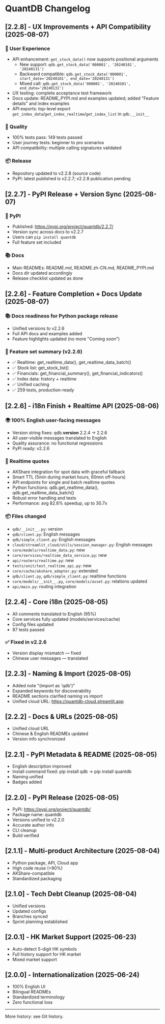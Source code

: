 # QuantDB Changelog

## [2.2.8] - UX Improvements + API Compatibility (2025-08-07)

### 🔧 User Experience
- API enhancement: `get_stock_data()` now supports positional arguments
  - New support: `qdb.get_stock_data('000001', '20240101', '20240131')`
  - Backward compatible: `qdb.get_stock_data('000001', start_date='20240101', end_date='20240131')`
  - Mixed call: `qdb.get_stock_data('000001', '20240101', end_date='20240131')`
- UX testing: complete acceptance test framework
- Docs update: README_PYPI.md and examples updated; added "Feature details" and index examples
- API exports: top-level export `get_index_data`/`get_index_realtime`/`get_index_list` in `qdb.__init__`

### 🧪 Quality
- 100% tests pass: 149 tests passed
- User journey tests: beginner to pro scenarios
- API compatibility: multiple calling signatures validated

### 📦 Release
- Repository updated to v2.2.8 (source code)
- PyPI: latest published is v2.2.7; v2.2.8 publication pending

## [2.2.7] - PyPI Release + Version Sync (2025-08-07)

### 🚀 PyPI
- Published: https://pypi.org/project/quantdb/2.2.7/
- Version sync across docs to v2.2.7
- Users can `pip install quantdb`
- Full feature set included

### 📚 Docs
- Main READMEs: README.md, README.zh-CN.md, README_PYPI.md
- Docs dir updated accordingly
- Release checklist updated as done

## [2.2.6] - Feature Completion + Docs Update (2025-08-07)

### 📚 Docs readiness for Python package release
- Unified versions to v2.2.6
- Full API docs and examples added
- Feature highlights updated (no more "Coming soon")

### 🎯 Feature set summary (v2.2.6)
- ✅ Realtime: get_realtime_data(), get_realtime_data_batch()
- ✅ Stock list: get_stock_list()
- ✅ Financials: get_financial_summary(), get_financial_indicators()
- ✅ Index data: history + realtime
- ✅ Unified caching
- ✅ 259 tests, production-ready

## [2.2.6] - i18n Finish + Realtime API (2025-08-06)

### 🌍 100% English user-facing messages
- Version string fixes: qdb.__version__ 2.2.4 → 2.2.6
- All user-visible messages translated to English
- Quality assurance: no functional regressions
- PyPI ready: v2.2.6

### 🚀 Realtime quotes
- AKShare integration for spot data with graceful fallback
- Smart TTL (5min during market hours, 60min off-hours)
- API endpoints for single and batch realtime quotes
- Python functions: qdb.get_realtime_data(), qdb.get_realtime_data_batch()
- Robust error handling and tests
- Performance: avg 82.6% speedup, up to 30.7x

### 📦 Files changed
- `qdb/__init__.py`: version
- `qdb/client.py`: English messages
- `qdb/simple_client.py`: English messages
- `cloud/streamlit_cloud/utils/session_manager.py`: English messages
- `core/models/realtime_data.py`: new
- `core/services/realtime_data_service.py`: new
- `api/routers/realtime.py`: new
- `tests/unit/test_realtime_api.py`: new
- `core/cache/akshare_adapter.py`: extended
- `qdb/client.py`, `qdb/simple_client.py`: realtime functions
- `core/models/__init__.py`, `core/models/asset.py`: relations updated
- `api/main.py`: routing integration

## [2.2.4] - Core i18n (2025-08-05)

- All comments translated to English (95%)
- Core services fully updated (models/services/cache)
- Config files updated
- 87 tests passed

### ✅ Fixed in v2.2.6
- Version display mismatch — fixed
- Chinese user messages — translated

## [2.2.3] - Naming & Import (2025-08-05)

- Added note "(import as 'qdb')"
- Expanded keywords for discoverability
- README sections clarified naming vs import
- Unified cloud URL: https://quantdb-cloud.streamlit.app

## [2.2.2] - Docs & URLs (2025-08-05)

- Unified cloud URL
- Chinese & English READMEs updated
- Version info synchronized

## [2.2.1] - PyPI Metadata & README (2025-08-05)

- English description improved
- Install command fixed: pip install qdb → pip install quantdb
- Naming unified
- Badges added

## [2.2.0] - PyPI Release (2025-08-05)

- PyPI: https://pypi.org/project/quantdb/
- Package name: quantdb
- Versions unified to v2.2.0
- Accurate author info
- CLI cleanup
- Build verified

## [2.1.1] - Multi-product Architecture (2025-08-04)

- Python package, API, Cloud app
- High code reuse (>90%)
- AKShare-compatible
- Standardized packaging

## [2.1.0] - Tech Debt Cleanup (2025-08-04)

- Unified versions
- Updated configs
- Branches synced
- Sprint planning established

## [2.0.1] - HK Market Support (2025-06-23)

- Auto-detect 5-digit HK symbols
- Full history support for HK market
- Mixed market support

## [2.0.0] - Internationalization (2025-06-24)

- 100% English UI
- Bilingual READMEs
- Standardized terminology
- Zero functional loss

---

More history: see Git history.

